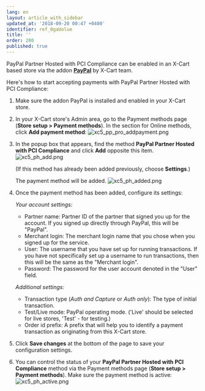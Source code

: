 ```yaml
---
lang: en
layout: article_with_sidebar
updated_at: '2018-09-20 00:47 +0400'
identifier: ref_0gaUolue
title: ''
order: 280
published: true
---
```

PayPal Partner Hosted with PCI Compliance can be enabled in an X-Cart based store via the addon **[PayPal](https://market.x-cart.com/addons/paypal.html "PayPal addon")** by X-Cart team.

Here's how to start accepting payments with PayPal Partner Hosted with PCI Compliance:

   1. Make sure the addon PayPal is installed and enabled in your X-Cart store. 
   
   2. In your X-Cart store's Admin area, go to the Payment methods page (**Store setup > Payment methods**). In the section for Online methods, click **Add payment method**:
      ![xc5_pp_pro_addpayment.png]({{site.baseurl}}/attachments/ref_6k1NvzJp/xc5_pp_pro_addpayment.png)
         
   3. In the popup box that appears, find the method **PayPal Partner Hosted with PCI Compliance** and click **Add** opposite this item.
      ![xc5_ph_add.png]({{site.baseurl}}/attachments/ref_0gaUolue/xc5_ph_add.png)
            
      (If this method has already been added previously, choose **Settings**.)
      
      The payment method will be added.
      ![xc5_ph_added.png]({{site.baseurl}}/attachments/ref_0gaUolue/xc5_ph_added.png)
        
   4. Once the payment method has been added, configure its settings:
      
      *Your account settings:*
      
      * Partner name: Partner ID of the partner that signed you up for the account. If you signed up directly through PayPal, this will be "PayPal".
      * Merchant login: The merchant login name that you chose when you signed up for the service.
      * User: The username that you have set up for running transactions. If you have not specifically set up a username to run transactions, then this will be the same as the "Merchant login".
      * Password: The password for the user account denoted in the "User" field.
      
      *Additional settings:*
      
      * Transaction type (*Auth and Capture* or *Auth only*): The type of initial transaction.
      * Test/Live mode: PayPal operating mode. ('Live' should be selected for live stores, 'Test' - for testing.)
      * Order id prefix: A prefix that will help you to identify a payment transaction as originating from this X-Cart store.
   
   5. Click **Save changes** at the bottom of the page to save your configuration settings.
   
   6. You can control the status of your **PayPal Partner Hosted with PCI Compliance** method via the Payment methods page (**Store setup > Payment methods**). Make sure the payment method is active:
   ![xc5_ph_active.png]({{site.baseurl}}/attachments/ref_0gaUolue/xc5_ph_active.png)
      
   